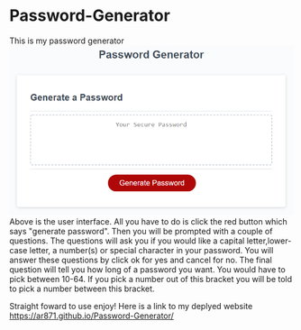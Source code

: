 # Password-Generator

This is my password generator 
![Alt text](images/05-javascript-challenge-demo.png)
Above is the user interface.
All you have to do is click the red button which says "generate password".
Then you will be prompted with a couple of questions.
The questions will ask you if you would like a capital letter,lower-case letter, a number(s) or special character in your password.
You will answer these questions by click ok for yes and cancel for no.
The final question will tell you how long of a password you want. You would have to pick between 10-64.
If you pick a number out of this bracket you will be told to pick a number between this bracket. 

Straight foward to use enjoy!
Here is a link to my deplyed website
https://ar871.github.io/Password-Generator/ 
